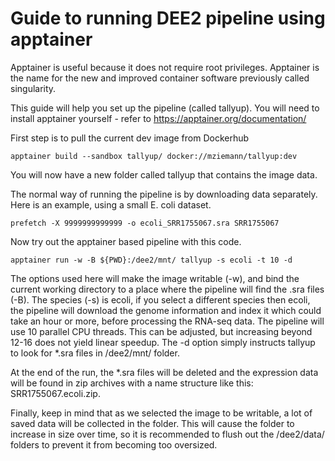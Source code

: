 # Guide to running DEE2 pipeline using apptainer

Apptainer is useful because it does not require root privileges.
Apptainer is the name for the new and improved container software previously called singularity.

This guide will help you set up the pipeline (called tallyup).
You will need to install apptainer yourself - refer to https://apptainer.org/documentation/

First step is to pull the current dev image from Dockerhub

```
apptainer build --sandbox tallyup/ docker://mziemann/tallyup:dev
```

You will now have a new folder called tallyup that contains the image data.

The normal way of running the pipeline is by downloading data separately.
Here is an example, using a small E. coli dataset.

```
prefetch -X 9999999999999 -o ecoli_SRR1755067.sra SRR1755067
```

Now try out the apptainer based pipeline with this code.

```
apptainer run -w -B ${PWD}:/dee2/mnt/ tallyup -s ecoli -t 10 -d
```

The options used here will make the image writable (-w), and bind the current
working directory to a place where the pipeline will find the .sra files (-B).
The species (-s) is ecoli, if you select a different species then ecoli,
the pipeline will download the genome information and index it which could take
an hour or more, before processing the RNA-seq data.
The pipeline will use 10 parallel CPU threads.
This can be adjusted, but increasing beyond 12-16 does not yield linear speedup.
The -d option simply instructs tallyup to look for *.sra files in /dee2/mnt/
folder.

At the end of the run, the *.sra files will be deleted and the expression data will
be found in zip archives with a name structure like this: SRR1755067.ecoli.zip.

Finally, keep in mind that as we selected the image to be writable, a lot of saved
data will be collected in the folder.
This will cause the folder to increase in size over time, so it is recommended to
flush out the /dee2/data/ folders to prevent it from becoming too oversized.
